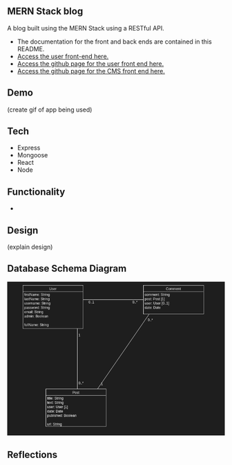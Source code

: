 ## MERN Stack blog
A blog built using the MERN Stack using a RESTful API. 

- The documentation for the front and back ends are contained in this README.
- [Access the user front-end here.](https://blog-front-end-b5fda.web.app/)
- [Access the github page for the user front end here.](https://github.com/jkcswd/blog-api-frontend)
- [Access the github page for the CMS front end here.](https://github.com/jkcswd/blog-api-cms)

## Demo
(create gif of app being used)

## Tech
- Express
- Mongoose
- React
- Node

## Functionality 
-

## Design
(explain design)

## Database Schema Diagram
![Screenshot](https://github.com/jkcswd/blog-api/blob/main/README/schema.png?raw=true)

## Reflections

